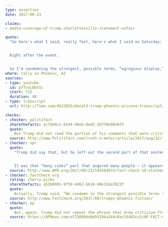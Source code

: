 ```yaml
---
type: assertion
date: 2017-08-23

claims:
- media-coverage-of-trump-charlottesville-statement-unfair

quote:
  "So here's what I said, really fast, here's what I said on Saturday: “We're closely following the terrible events unfolding in Charlottesville, Virginia” -- this is me speaking. “We condemn in the strongest, possible terms this egregious display of hatred, bigotry and violence.” That's me speaking on Saturday.


  Right after the event.


  So I'm condemning the strongest, possible terms, “egregious display,” “hatred, bigotry and violence.” OK, I think I can't do much better, right? OK. But they didn't want to put this on. They had it on initially, but then one day he talked -- he didn't say it fast enough. He didn't do it on time. Why did it take a day? He must be a racist. It took a day."
where: rally in Phoenix, AZ
sources:
- type: youtube
  id: pfTvvLObtSc
  start: 715
  duration: 48
- type: transcript
  url: http://Time.com/4912055/donald-trump-phoenix-arizona-transcript/

checks:
- checker: politifact
  sharethefacts: ac78d4c1-0194-40eb-8ed5-2b770e981075
  quote:
    But Trump did not read the portion of his comments that were criticized by Republicans and Democrats for not explicitly condemning the racist, anti-Semitic protesters.
  source: http://www.PolitiFact.com/truth-o-meter/article/2017/aug/22/fact-checking-president-donald-trumps-campaign-ral/
- checker: npr
  quote:
    "Trump did say that, but he left out the second part of that sentence. The full sentence was: “We condemn in the strongest possible terms this egregious display of hatred, bigotry and violence on many sides — on many sides” (per a transcript from Vox).


    It was that “many sides” part that angered many people — it appeared to put the KKK, neo-Nazi and other white supremacist rallygoers on the same moral footing as the counterprotesters who opposed them."
  source: http://www.NPR.org/2017/08/23/545504933/fact-check-10-statements-from-trumps-phoenix-speech
- checker: factcheck-org
  rating: cherry-picks
  sharethefacts: a52b0991-9f50-4d62-b618-90e31da7822f
  quote:
    Actually, Trump said, “We condemn in the strongest possible terms this egregious display of hatred, bigotry and violence, **on many sides. On many sides**.” In his retelling, Trump left out the words in bold.
  source: http://www.FactCheck.org/2017/08/trumps-phoenix-fiction/
- checker: ap
  quote:
    But, again, Trump did not repeat the phrase that drew criticism from Republicans and Democrats alike and prompted several of his advisory boards to disband in protest. While quoting himself, Trump did not mention his remark that “there’s blame on both sides.”
  source: https://APNews.com/ef230966dde5419ba244c8ac53403cc5/AP-FACT-CHECK:-Trump-does-what-he-accuses-media-of-doing
---
```

